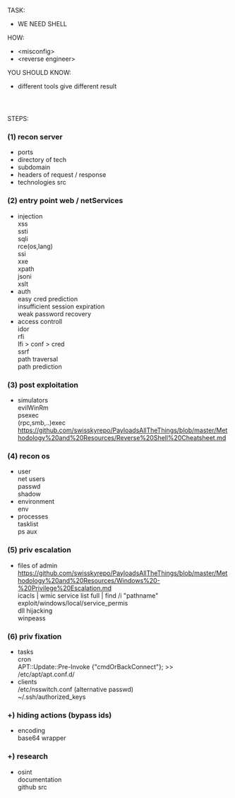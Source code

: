 TASK:  
- WE NEED SHELL  

HOW:  
- \<misconfig\> 
- \<reverse engineer\>   

YOU SHOULD KNOW:  
- different tools give different result 

#
\
STEPS:
### (1) recon server
- ports
- directory of tech
- subdomain
- headers of request / response
- technologies src

### (2) entry point web / netServices
- injection  
  xss  
  ssti  
  sqli  
  rce(os,lang)  
  ssi  
  xxe  
  xpath  
  jsoni  
  xslt  
- auth  
  easy cred prediction  
  insufficient session expiration  
  weak password recovery  
- access controll  
  idor  
  rfi  
  lfi > conf > cred  
  ssrf  
  path traversal  
  path prediction  
  
### (3) post exploitation
- simulators  
  evilWinRm  
  psexec  
  (rpc,smb,..)exec  
  https://github.com/swisskyrepo/PayloadsAllTheThings/blob/master/Methodology%20and%20Resources/Reverse%20Shell%20Cheatsheet.md

### (4) recon os
- user  
  net users  
  passwd  
  shadow  
- environment  
  env  
- processes  
  tasklist  
  ps aux  

### (5) priv escalation
- files of admin  
  https://github.com/swisskyrepo/PayloadsAllTheThings/blob/master/Methodology%20and%20Resources/Windows%20-%20Privilege%20Escalation.md   
  icacls | wmic service list full | find /i "pathname"  
  exploit/windows/local/service_permis  
  dll hijacking  
  winpeass  

### (6) priv fixation
- tasks  
  cron  
  APT::Update::Pre-Invoke {"cmdOrBackConnect"}; >> /etc/apt/apt.conf.d/  
- clients  
  /etc/nsswitch.conf (alternative passwd)  
  ~/.ssh/authorized_keys  

### +) hiding actions (bypass ids)
- encoding  
  base64 wrapper

### +) research
- osint  
  documentation  
  github src  

